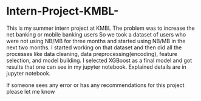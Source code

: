 # Intern-Project-KMBL-
This is my summer intern project at KMBL
The problem was to increase the net banking or mobile banking users
So we took a dataset of users who were not using NB/MB for three months and started using NB/MB in the next two months.
I started working on that dataset and then did all the processes like data cleaning, data preprocessing(encoding), feature selection, and model building.
I selected XGBoost as a final model and got results that one can see in my jupyter notebook.
Explained details are in jupyter notebook.

If someone sees any error or has any recommendations for this project please let me know

